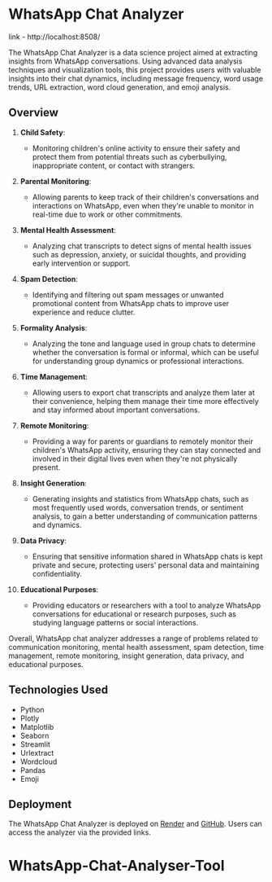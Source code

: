 # WhatsApp Chat Analyzer
link - http://localhost:8508/

The WhatsApp Chat Analyzer is a data science project aimed at extracting insights from WhatsApp conversations. Using advanced data analysis techniques and visualization tools, this project provides users with valuable insights into their chat dynamics, including message frequency, word usage trends, URL extraction, word cloud generation, and emoji analysis.
## Overview
1. **Child Safety**: 
   - Monitoring children's online activity to ensure their safety and protect them from potential threats such as cyberbullying, inappropriate content, or contact with strangers.

2. **Parental Monitoring**: 
   - Allowing parents to keep track of their children's conversations and interactions on WhatsApp, even when they're unable to monitor in real-time due to work or other commitments.

3. **Mental Health Assessment**:
   - Analyzing chat transcripts to detect signs of mental health issues such as depression, anxiety, or suicidal thoughts, and providing early intervention or support.

4. **Spam Detection**:
   - Identifying and filtering out spam messages or unwanted promotional content from WhatsApp chats to improve user experience and reduce clutter.

5. **Formality Analysis**:
   - Analyzing the tone and language used in group chats to determine whether the conversation is formal or informal, which can be useful for understanding group dynamics or professional interactions.

6. **Time Management**:
   - Allowing users to export chat transcripts and analyze them later at their convenience, helping them manage their time more effectively and stay informed about important conversations.

7. **Remote Monitoring**:
   - Providing a way for parents or guardians to remotely monitor their children's WhatsApp activity, ensuring they can stay connected and involved in their digital lives even when they're not physically present.

8. **Insight Generation**:
   - Generating insights and statistics from WhatsApp chats, such as most frequently used words, conversation trends, or sentiment analysis, to gain a better understanding of communication patterns and dynamics.

9. **Data Privacy**:
   - Ensuring that sensitive information shared in WhatsApp chats is kept private and secure, protecting users' personal data and maintaining confidentiality.

10. **Educational Purposes**:
    - Providing educators or researchers with a tool to analyze WhatsApp conversations for educational or research purposes, such as studying language patterns or social interactions.

Overall, WhatsApp chat analyzer addresses a range of problems related to communication monitoring, mental health assessment, spam detection, time management, remote monitoring, insight generation, data privacy, and educational purposes.

## Technologies Used

- Python 
- Plotly
- Matplotlib
- Seaborn
- Streamlit
- Urlextract
- Wordcloud
- Pandas
- Emoji

## Deployment

The WhatsApp Chat Analyzer is deployed on [Render](https://render.com/) and [GitHub](https://github.com/). Users can access the analyzer via the provided links.


# WhatsApp-Chat-Analyser-Tool
